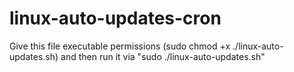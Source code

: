 # linux-auto-updates-cron

Give this file executable permissions (sudo chmod +x ./linux-auto-updates.sh) and then run it via "sudo ./linux-auto-updates.sh"
